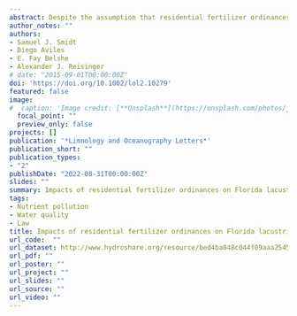 ```yaml
---
abstract: Despite the assumption that residential fertilizer ordinances improve regional water quality, their impacts across space and time largely remain unknown. Here, we analyze changes in water quality of lakes throughout the State of Florida from 1987 to 2018, comparing trends in water quality parameters before and after implementation of county-wide fertilizer ordinances. We used a large dataset of publicly collected water quality data and linear mixed models to analyze ordinance impacts on total nitrogen, total phosphorus, chlorophyll a, and Secchi depth across 160 lakes throughout Florida. We further analyze water quality impacts relative to the type of ordinance (winter fertilizer ban, summer ban, nonseasonal ban, no ban). We found fertilizer ordinances favorably impacted lacustrine water quality, and winter (dry season) fertilizer bans had the greatest effect across all water quality metrics. Results of this study can be used to support the effectiveness of fertilizer ordinances across humid tropical and subtropical climate regions.
author_notes: ""
authors:
- Samuel J. Smidt
- Diego Aviles
- E. Fay Belshe
- Alexander J. Reisinger
# date: "2015-09-01T00:00:00Z"
doi: 'https://doi.org/10.1002/lol2.10279'
featured: false
image:
#  caption: 'Image credit: [**Unsplash**](https://unsplash.com/photos/jdD8gXaTZsc)'
  focal_point: ""
  preview_only: false
projects: []
publication: '*Limnology and Oceanography Letters*'
publication_short: ""
publication_types:
- "2"
publishDate: "2022-08-31T00:00:00Z"
slides: ""
summary: Impacts of residential fertilizer ordinances on Florida lacustrine water quality
tags:
- Nutrient pollution
- Water quality
- Law
title: Impacts of residential fertilizer ordinances on Florida lacustrine water quality
url_code:  ""
url_dataset: http://www.hydroshare.org/resource/bed4ba048c044f09aaa25451d213b540
url_pdf: ""
url_poster: ""
url_project: ""
url_slides: ""
url_source: ""
url_video: ""
---
```



